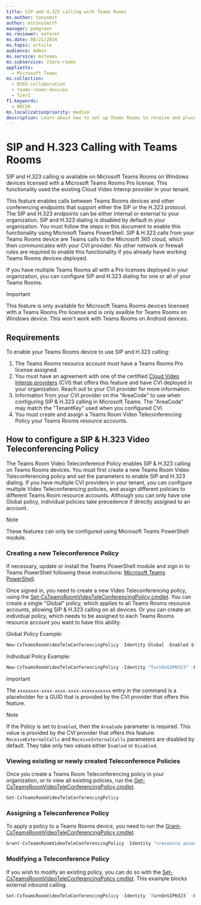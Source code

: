 ```yaml
---
title: SIP and H.323 calling with Teams Rooms
ms.author: tonysmit
author: mstonysmith
manager: pamgreen
ms.reviewer: naforer
ms.date: 08/21/2024
ms.topic: article
audience: Admin
ms.service: msteams
ms.subservice: itpro-rooms
appliesto: 
  - Microsoft Teams
ms.collection: 
  - M365-collaboration
  - teams-rooms-devices
  - Tier1
f1.keywords: 
  - NOCSH
ms.localizationpriority: medium
description: Learn about how to set up Teams Rooms to receive and place calls using SIP and H.323.
---
```


# SIP and H.323 Calling with Teams Rooms

SIP and H.323 calling is available on Microsoft Teams Rooms on Windows devices licensed with a Microsoft Teams Rooms Pro license. This functionality used the existing Cloud Video Interop provider in your tenant. 

This feature enables calls between Teams Rooms devices and other conferencing endpoints that support either the SIP or the H.323 protocol. The SIP and H.323 endpoints can be either internal or external to your organization. SIP and H.323 dialing is disabled by default in your organization. You must follow the steps in this document to enable this functionality using Microsoft Teams PowerShell. SIP & H.323 calls from your Teams Rooms device are Teams calls to the Microsoft 365 cloud, which then communicates with your CVI provider. No other network or firewall rules are required to enable this functionality if you already have working Teams Rooms devices deployed.

If you have multiple Teams Rooms all with a Pro licenses deployed in your organization, you can configure SIP and H.323 dialing for one or all of your Teams Rooms. 

> [!IMPORTANT]
>
> This feature is only available for Microsoft Teams Rooms devices licensed with a Teams Rooms Pro license and is only availble for Teams Rooms on Windows device. This won't work with Teams Rooms on Android devices.

## Requirements

To enable your Teams Rooms device to use SIP and H.323 calling:

1. The Teams Rooms resource account must have a Teams Rooms Pro license assigned.
2. You must have an agreement with one of the certified [Cloud Video Interop providers](../cloud-video-interop.md) (CVI) that offers this feature and have CVI deployed in your organization. Reach out to your CVI provider for more information.
3. Information from your CVI provider on the "AreaCode" to use when configuring SIP & H.323 calling in Microsoft Teams. The "AreaCode" may match the "TenantKey" used when you configured CVI.
4. You must create and assign a Teams Room Video Teleconferencing Policy your Teams Rooms resource accounts.

## How to configure a SIP & H.323 Video Teleconferencing Policy

The Teams Room Video Teleconference Policy enables SIP & H.323 calling on Teams Rooms devices. You must first create a new Teams Room Video Teleconferencing policy and set the parameters to enable SIP and H.323 dialing. If you have multiple CVI providers in your tenant, you can configure multiple Video Teleconferencing policies, and assign different policies to different Teams Room resource accounts. Although you can only have one Global policy, individual policies take precedence if directly assigned to an account.

> [!Note]
>
> These features can only be configured using Microsoft Teams PowerShell module. 

### Creating a new Teleconference Policy

If necessary, update or install the Teams PowerShell module and sign in to Teams PowerShell following these instructions: [Microsoft Teams PowerShell](../teams-powershell-install.md). 

Once signed in, you need to create a new Video Teleconferencing policy, using the [Set-CsTeamsRoomVideoTeleConferencingPolicy cmdlet](/powershell/module/teams/set-csteamsroomvideoteleconferencingpolicy). You can create a single "Global" policy, which applies to all Teams Rooms resource accounts, allowing SIP & H.323 calling on all devices. Or you can create an individual policy, which needs to be assigned to each Teams Rooms resource account you want to have this ability.

Global Policy Example:

```PowerShell
New-CsTeamsRoomVideoTeleConferencingPolicy -Identity Global -Enabled $true -AreaCode "xxxxxxxx-xxxx-xxxx-xxxx-xxxxxxxxxxx" -ReceiveExternalCalls Enabled -ReceiveInternalCalls Enabled
```

Individual Policy Example:

```PowerShell
New-CsTeamsRoomVideoTeleConferencingPolicy -Identity "TurnOnSIPH323" -Enabled $true -AreaCode "xxxxxxxx-xxxx-xxxx-xxxx-xxxxxxxxxxx" -ReceiveExternalCalls Enabled -ReceiveInternalCalls Enabled 
```

>[!Important]
>
>The `xxxxxxxx-xxxx-xxxx-xxxx-xxxxxxxxxxx` entry in the command is a placeholder for a GUID that is provided by the CVI provider that offers this feature.

>[!Note]
>
>If the Policy is set to `Enabled`, then the `AreaCode` parameter is required. This value is provided by the CVI provider that offers this feature.
>`ReceiveExternalCalls` and `ReceiveInternalCalls` parameters are disabled by default. They take only two values either `Enabled` or `Disabled`. 

### Viewing existing or newly created Teleconference Policies
Once you create a Teams Room Teleconferencing policy in your organization, or to view all existing policies, run the [Get-CsTeamsRoomVideoTeleConferencingPolicy cmdlet](/powershell/module/teams/get-csteamsroomvideoteleconferencingpolicy).

```PowerShell
Get-CsTeamsRoomVideoTeleConferencingPolicy
```
### Assigning a Teleconference Policy
To apply a policy to a Teams Rooms device, you need to run the [Grant-CsTeamsRoomVideoTeleConferencingPolicy cmdlet](/powershell/module/teams/grant-csteamsroomvideoteleconferencingpolicy).

```PowerShell
Grant-CsTeamsRoomVideoTeleConferencingPolicy -Identity "<resource account UPN>" -PolicyName "TurnOnSIPH323"
```

### Modifying a Teleconference Policy
If you wish to modify an existing policy, you can do so with the [Set-CsTeamsRoomVideoTeleConferencingPolicy cmdlet](/powershell/module/teams/set-csteamsroomvideoteleconferencingpolicy). This example blocks external inbound calling.

```PowerShell
Set-CsTeamsRoomVideoTeleConferencingPolicy -Identity `TurnOnSIPH323` -ReceiveExternalCalls `Disabled` 
```


